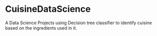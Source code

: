 # CuisineDataScience
A Data Science Projects using Decision tree classifier to identify cuisine based on the ingredients used in it.
